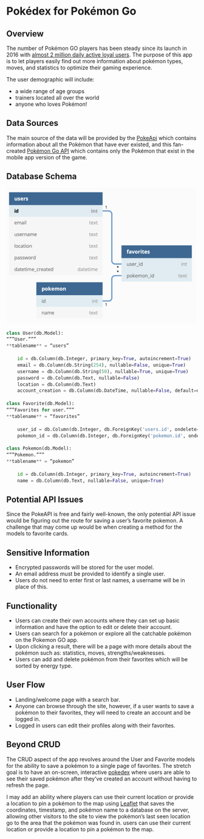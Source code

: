 # Pokédex for Pokémon Go

## Overview

The number of Pokémon GO players has been steady since its launch in 2016 with [almost 2 million daily active loyal users](https://www.statista.com/statistics/604551/pokemon-go-daily-active-users-in-europe/). The purpose of this app is to let players easily find out more information about pokémon types, moves, and statistics to optimize their gaming experience.

The user demographic will include:

- a wide range of age groups
- trainers located all over the world
- anyone who loves Pokémon!

## Data Sources

The main source of the data will be provided by the [PokeApi](https://pokeapi.co) which contains information about all the Pokémon that have ever existed, and this fan-created [Pokémon Go API](https://rapidapi.com/Chewett/api/pokemon-go1/details) which contains only the Pokémon that exist in the mobile app version of the game.

## Database Schema

<img src="images/schema.png" alt="drawing" width="500"/>
<!-- ![db schema](images/schema.png) -->

```py
class User(db.Model):
“””User.”””
**tablename** = “users”

    id = db.Column(db.Integer, primary_key=True, autoincrement=True)
    email = db.Column(db.String(254), nullable=False, unique=True)
    username = db.Column(db.String(50), nullable=True, unique=True)
    password = db.Column(db.Text, nullable=False)
    location = db.Column(db.Text)
    account_creation = db.Column(db.DateTime, nullable=False, default=datetime.datetime.now)

class Favorite(db.Model):
“””Favorites for user.”””
**tablename** = “favorites”

    user_id = db.Column(db.Integer, db.ForeignKey('users.id', ondelete='cascade'), primary_key=True)
    pokemon_id = db.Column(db.Integer, db.ForeignKey('pokemon.id', ondelete='cascade'), primary_key=True)

class Pokemon(db.Model):
“””Pokemon.”””
**tablename** = “pokemon”

    id = db.Column(db.Integer, primary_key=True, autoincrement=True)
    name = db.Column(db.Text, nullable=False, unique=True)
```

## Potential API Issues

Since the PokeAPI is free and fairly well-known, the only potential API issue would be figuring out the route for saving a user’s favorite pokemon. A challenge that may come up would be when creating a method for the models to favorite cards.

## Sensitive Information

- Encrypted passwords will be stored for the user model.
- An email address must be provided to identify a single user.
- Users do not need to enter first or last names, a username will be in place of this.

## Functionality

- Users can create their own accounts where they can set up basic information and have the option to edit or delete their account.
- Users can search for a pokémon or explore all the catchable pokémon on the Pokemon GO app.
- Upon clicking a result, there will be a page with more details about the pokémon such as: statistics, moves, strengths/weaknesses.
- Users can add and delete pokémon from their favorites which will be sorted by energy type.

## User Flow

- Landing/welcome page with a search bar.
- Anyone can browse through the site, however, if a user wants to save a pokémon to their favorites, they will need to create an account and be logged in.
- Logged in users can edit their profiles along with their favorites.

## Beyond CRUD

The CRUD aspect of the app revolves around the User and Favorite models for the ability to save a pokémon to a single page of favorites. The stretch goal is to have an on-screen, interactive [pokedex](https://encrypted-tbn0.gstatic.com/images?q=tbn:ANd9GcQLEJx7kJR5PxwjKGB4Yj-mG71dJEj1jO_y0g&usqp=CAU) where users are able to see their saved pokémon after they’ve created an account without having to refresh the page.

I may add an ability where players can use their current location or provide a location to pin a pokémon to the map using [Leaflet](https://leafletjs.com/SlavaUkraini/) that saves the coordinates, timestamp, and pokémon name to a database on the server, allowing other visitors to the site to view the pokémon’s last seen location go to the area that the pokémon was found in. users can use their current location or provide a location to pin a pokémon to the map.
